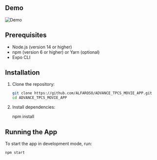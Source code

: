 ## Demo
![Demo](https://github.com/ALFAROSO/ADVANCE_TPCS_MOVIE_APP/blob/main/assets/Peek%202024-10-03%2001-40.gif)

## Prerequisites

- Node.js (version 14 or higher)
- npm (version 6 or higher) or Yarn (optional)
- Expo CLI

## Installation

1. Clone the repository:

   ```sh
   git clone https://github.com/ALFAROSO/ADVANCE_TPCS_MOVIE_APP.git
   cd ADVANCE_TPCS_MOVIE_APP

2. Install dependencies:

    npm install

## Running the App

To start the app in development mode, run:

    npm start

